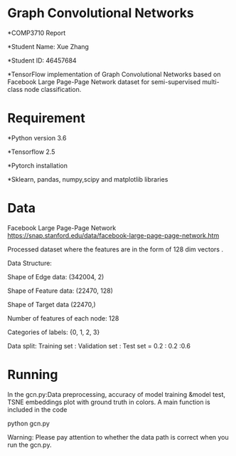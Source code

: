 # Graph Convolutional Networks
*COMP3710 Report

*Student Name: Xue Zhang

*Student ID: 46457684

*TensorFlow implementation of Graph Convolutional Networks based on Facebook Large Page-Page Network dataset for semi-supervised multi-class node classification.


# Requirement 

*Python version 3.6 

*Tensorflow 2.5

*Pytorch installation

*Sklearn, pandas, numpy,scipy and matplotlib libraries 






# Data
Facebook Large Page-Page Network
https://snap.stanford.edu/data/facebook-large-page-page-network.htm
    
Processed dataset where the features are in the form of 128 dim vectors .

Data Structure:

Shape of Edge data: (342004, 2)

Shape of Feature data: (22470, 128)

Shape of Target data (22470,)

Number of features of each node: 128
    
Categories of labels: {0, 1, 2, 3}
    
Data split:
Training set : Validation set : Test set = 0.2 : 0.2 :0.6

# Running  

In the gcn.py:Data preprocessing, accuracy of model training  &model test, TSNE embeddings plot with ground truth in colors.
A main function is included in the code

python gcn.py

Warning: Please pay attention to whether the data path is correct when you run the gcn.py.


```python
